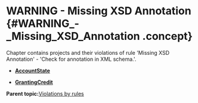 # WARNING - Missing XSD Annotation {#WARNING_-_Missing_XSD_Annotation .concept}

Chapter contains projects and their violations of rule 'Missing XSD Annotation' - 'Check for annotation in XML schema.'.

-   **[AccountState](../../qa/rules/Missing_XSD_Annotation/violation2.md)**  

-   **[GrantingCredit](../../qa/rules/Missing_XSD_Annotation/violation1.md)**  


**Parent topic:**[Violations by rules](../../qa/common/violationsByRules.md)

